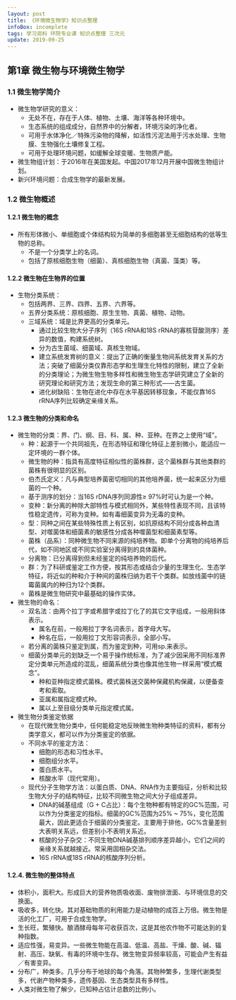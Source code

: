 ```yaml
---
layout: post
title: 《环境微生物学》知识点整理
infoBox: incomplete
tags: 学习资料 环院专业课 知识点整理 三次元
update: 2019-09-25
---
```

## 第1章 微生物与环境微生物学
### 1.1 微生物学简介
- 微生物学研究的意义：
  - 无处不在，存在于人体、植物、土壤、海洋等各种环境中。
  - 生态系统的组成成分，自然界中的分解者，环境污染的净化者。
  - 可用于水体净化／特殊污染物的降解，如活性污泥法用于污水处理、生物膜、生物强化土壤修复工程。
  - 可用于处理环境问题，如缓解全球变暖、生物质产能。
- 微生物组计划：于2016年在美国发起。中国2017年12月开展中国微生物组计划。
- 新兴环境问题：合成生物学的最新发展。

### 1.2 微生物概述
#### 1.2.1 微生物的概念
- 所有形体微小、单细胞或个体结构较为简单的多细胞甚至无细胞结构的低等生物的总称。
  - 不是一个分类学上的名词。
  - 包括了原核细胞生物（细菌）、真核细胞生物（真菌、藻类）等。

#### 1.2.2 微生物在生物界的位置
- 生物分类系统：
  - 包括两界、三界、四界、五界、六界等。
  - 五界分类系统：原核细胞、原生生物、真菌、植物、动物。
  - 三域系统：域是比界更高的分类单元。
    - 通过比较生物大分子序列（16S rRNA和18S rRNA的寡核苷酸测序）差异的数值，构建系统树。
    - 分为古生菌域、细菌域、真核生物域。
    - 建立系统发育树的意义：提出了正确的衡量生物间系统发育关系的方法；突破了细菌分类仅靠形态学和生理生化特性的限制，建立了全新的分类理论；为微生物生物多样性和微生物生态学研究建立了全新的研究理论和研究方法；发现生命的第三种形式——古生菌。
    - 进化树缺陷：生物在进化中存在水平基因转移现象，不能仅靠16S rRNA序列比较确定亲缘关系。

#### 1.2.3 微生物的分类和命名
- 微生物的分类：界、门、纲、目、科、属、种、亚种。在界之上使用“域”。
  - 种：起源于一个共同祖先，在形态特征和理化特征上差别微小，能适应一定环境的一群个体。
  - 微生物的种：指具有高度特征相似性的菌株群，这个菌株群与其他类群的菌株有很明显的区别。
  - 伯杰氏定义：凡与典型培养菌密切相同的其他培养菌，统一起来区分为细菌的一个种。
  - 基于测序的划分：当16S rDNA序列同源性≥ 97%时可认为是一个种。
  - 变种：新分离的种除大部特性与模式相同外，某些特性表现不同，且该特性稳定遗传，可称为变种。如有毒细菌变异为无毒的变种。
  - 型：同种之间在某些特殊性质上有区别，如抗原结构不同分成各种血清型、对噬菌体和细菌素的敏感性分成各种噬菌型和细菌素型等。
  - 菌株（品系）：同种微生物不同来源的纯培养物。即单个分离物的纯培养后代，如不同地区或不同实验室分离得到的具体菌种。
  - 分离物：已分离得到但未经鉴定的纯培养物的后代。
  - 群：为了科研或鉴定工作方便，按其形态或结合少量的生理生化、生态学特征，将近似的种和介于种间的菌株归纳为若干个类群。如放线菌中的链霉菌属内的种归为12个类群。
  - 菌株是微生物研究中最基础的操作实体。
- 微生物的命名：
  - 双名法：由两个拉丁字或希腊字或拉丁化了的其它文字组成，一般用斜体表示。
    - 属名在前，一般用拉丁字名词表示，首字母大写。
    - 种名在后，一般用拉丁文形容词表示，全部小写。
  - 若分离的菌株只鉴定到属，而为鉴定到种，可用sp.来表示。
  - 细菌分类单元的划缺乏一个易于操作统标准，为了减少因采用不同标准界定分类单元所造成的混乱，细菌系统分类也像其他生物一样采用“模式概念”。
    - 种和亚种指定模式菌株。模式菌株送交菌种保藏机构保藏，以便备查考和索取。
    - 亚属和属指定模式种。
    - 属以上至目级分类单元指定模式属。
- 微生物分类鉴定依据
  - 在现代微生物分类中，任何能稳定地反映微生物种类特征的资料，都有分类学意义，都可以作为分类鉴定的依据。
  - 不同水平的鉴定方法：
    - 细胞的形态和习性水平。
    - 细胞组分水平。
    - 蛋白质水平。
    - 核酸水平（现代常用）。
  - 现代分子生物学方法：以蛋白质、DNA、RNA作为主要指征，分析和比较生物大分子的结构特征，比较不同微生物之间大分子组成差异。
    - DNA的碱基组成（G + C占比）：每个生物种都有特定的GC%范围，可以作为分类鉴定的指标。细菌的GC%范围为25% ~ 75%，变化范围最大，因此更适合于细菌的分类鉴定。主要用于排他，GC%含量差别大表明关系远，但差别小不表明关系近。
    - 核酸的分子杂交：不同生物DNA碱基排列顺序差异越小，它们之间的亲缘关系就越接近。常采用固相杂交法。
    - 16S rRNA或18S rRNA的核酸序列分析。

#### 1.2.4. 微生物的整体特点
- 体积小，面积大。形成巨大的营养物质吸收面、废物排泄面、与环境信息的交换面。
- 吸收多，转化快。其对基础物质的利用能力是动植物的成百上万倍。微生物是活的化工厂，可用于合成生物学。
- 生长旺，繁殖快。酿酒酵母每年可收获百次，这是其他农作物不可能达到的复种指数。
- 适应性强，易变异。一些微生物能在高温、低温、高盐、干燥、酸、碱、辐射、高压、缺氧、有毒的环境中生存。微生物变异频率较高，可能会产生有益／有害变异。
- 分布广，种类多。几乎分布于地球的每个角落。其物种繁多，生理代谢类型多，代谢产物种类多，遗传基因、生态类型具有多样性。
- 人类对微生物了解少，已知种占估计总数的比例小。